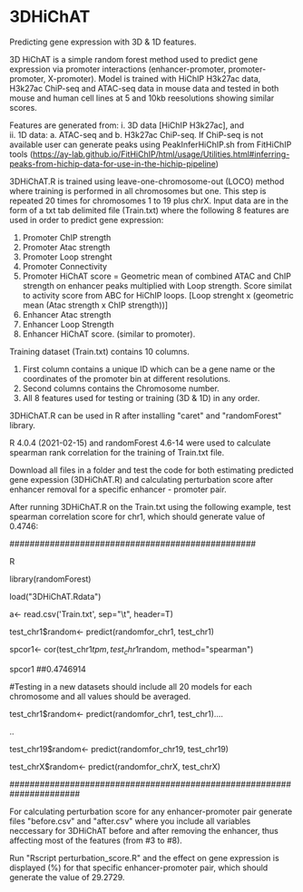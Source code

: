 # 3DHiChAT
Predicting gene expression with 3D & 1D features. 

3D HiChAT is a simple random forest method used to predict gene expression via promoter interactions (enhancer-promoter, promoter-promoter, X-promoter). Model is trained with HiChIP H3k27ac data, H3k27ac ChiP-seq and ATAC-seq data in mouse data and tested in both mouse and human cell lines at 5 and 10kb reesolutions showing similar scores. 

Features are generated from:
i. 3D data [HiChIP H3k27ac], and  
ii. 1D data:
    a. ATAC-seq and 
    b. H3k27ac ChiP-seq. If ChiP-seq is not available user can generate peaks using PeakInferHiChIP.sh from FitHiChIP tools (https://ay-lab.github.io/FitHiChIP/html/usage/Utilities.html#inferring-peaks-from-hichip-data-for-use-in-the-hichip-pipeline)

3DHiChAT.R is trained using leave-one-chromosome-out (LOCO) method where training is performed in all chromosomes but one. This step is repeated 20 times for chromosomes 1 to 19 plus chrX. 
Input data are in the form of a txt tab delimited file (Train.txt) where the following 8 features are used in order to predict gene expression:
1. Promoter ChIP strength
2. Promoter Atac strength
3. Promoter Loop strenght
4. Promoter Connectivity
5. Promoter HiChAT score = Geometric mean of combined ATAC and ChIP strength on enhancer peaks multiplied with Loop strength. Score similat to activity score from ABC for HiChIP loops. [Loop strenght x (geometric mean (Atac strength x ChIP strength))]
6. Enhancer Atac strength
7. Enhancer Loop Strength
8. Enhancer HiChAT score. (similar to promoter).

Training dataset (Train.txt) contains 10 columns.
1. First column contains a unique ID which can be a gene name or the coordinates of the promoter bin at different resolutions.
2. Second columns contains the Chromosome number.
3. All 8 features used for testing or training (3D & 1D) in any order.

3DHiChAT.R can be used in R after installing "caret" and "randomForest" library. 

R 4.0.4 (2021-02-15) and randomForest 4.6-14 were used to calculate spearman rank correlation for the training of Train.txt file.

Download all files in a folder and test the code for both estimating predicted gene expession (3DHiChAT.R) and calculating perturbation score after enhancer removal for a specific enhancer - promoter pair. 

After running 3DHiChAT.R on the Train.txt using the following example, test spearman correlation score for chr1, which should generate value of 0.4746: 

#################################################

R

library(randomForest)

load("3DHiChAT.Rdata")

a<- read.csv('Train.txt', sep="\t", header=T)

test_chr1$random<- predict(randomfor_chr1, test_chr1)

spcor1<- cor(test_chr1$tpm,  test_chr1$random, method="spearman")

spcor1  ##0.4746914

#Testing in a new datasets should include all 20 models for each chromosome and all values should be averaged.

test_chr1$random<- predict(randomfor_chr1, test_chr1)....

..

test_chr19$random<- predict(randomfor_chr19, test_chr19)

test_chrX$random<- predict(randomfor_chrX, test_chrX)

######################################################################

For calculating perturbation score for any enhancer-promoter pair generate files "before.csv" and "after.csv" where you include all variables neccessary for 3DHiChAT before and after removing the enhancer, thus affecting most of the features (from #3 to #8).

Run "Rscript perturbation_score.R" and the effect on gene expression is displayed (%) for that specific enhancer-promoter pair, which should generate the value of 29.2729.






